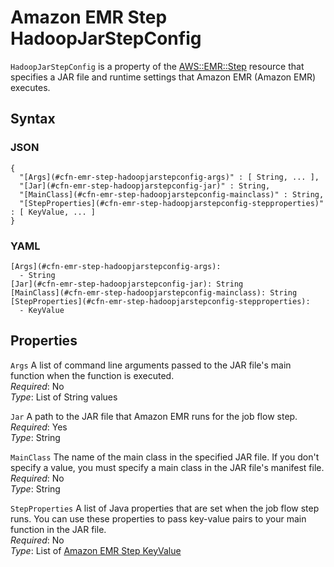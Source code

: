 # Amazon EMR Step HadoopJarStepConfig<a name="aws-properties-emr-step-hadoopjarstepconfig"></a>

`HadoopJarStepConfig` is a property of the [AWS::EMR::Step](aws-resource-emr-step.md) resource that specifies a JAR file and runtime settings that Amazon EMR \(Amazon EMR\) executes\.

## Syntax<a name="w2922ab1c21c10d123c30c17b5"></a>

### JSON<a name="aws-properties-emr-step-hadoopjarstepconfig-syntax.json"></a>

```
{
  "[Args](#cfn-emr-step-hadoopjarstepconfig-args)" : [ String, ... ],
  "[Jar](#cfn-emr-step-hadoopjarstepconfig-jar)" : String,
  "[MainClass](#cfn-emr-step-hadoopjarstepconfig-mainclass)" : String,
  "[StepProperties](#cfn-emr-step-hadoopjarstepconfig-stepproperties)" : [ KeyValue, ... ]
}
```

### YAML<a name="aws-properties-emr-step-hadoopjarstepconfig-syntax.yaml"></a>

```
[Args](#cfn-emr-step-hadoopjarstepconfig-args):
  - String
[Jar](#cfn-emr-step-hadoopjarstepconfig-jar): String
[MainClass](#cfn-emr-step-hadoopjarstepconfig-mainclass): String
[StepProperties](#cfn-emr-step-hadoopjarstepconfig-stepproperties):
  - KeyValue
```

## Properties<a name="w2922ab1c21c10d123c30c17b7"></a>

`Args`  <a name="cfn-emr-step-hadoopjarstepconfig-args"></a>
A list of command line arguments passed to the JAR file's main function when the function is executed\.  
*Required*: No  
*Type*: List of String values

`Jar`  <a name="cfn-emr-step-hadoopjarstepconfig-jar"></a>
A path to the JAR file that Amazon EMR runs for the job flow step\.  
*Required*: Yes  
*Type*: String

`MainClass`  <a name="cfn-emr-step-hadoopjarstepconfig-mainclass"></a>
The name of the main class in the specified JAR file\. If you don't specify a value, you must specify a main class in the JAR file's manifest file\.  
*Required*: No  
*Type*: String

`StepProperties`  <a name="cfn-emr-step-hadoopjarstepconfig-stepproperties"></a>
A list of Java properties that are set when the job flow step runs\. You can use these properties to pass key\-value pairs to your main function in the JAR file\.  
*Required*: No  
*Type*: List of [Amazon EMR Step KeyValue](aws-properties-emr-step-hadoopjarstepconfig-keyvalue.md)